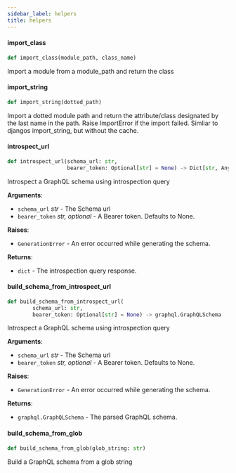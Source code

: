 ```yaml
---
sidebar_label: helpers
title: helpers
---
```


#### import\_class

```python
def import_class(module_path, class_name)
```

Import a module from a module_path and return the class

#### import\_string

```python
def import_string(dotted_path)
```

Import a dotted module path and return the attribute/class designated by the
last name in the path. Raise ImportError if the import failed. Simliar to
djangos import_string, but without the cache.

#### introspect\_url

```python
def introspect_url(schema_url: str,
                   bearer_token: Optional[str] = None) -> Dict[str, Any]
```

Introspect a GraphQL schema using introspection query

**Arguments**:

- `schema_url` _str_ - The Schema url
- `bearer_token` _str, optional_ - A Bearer token. Defaults to None.
  

**Raises**:

- `GenerationError` - An error occurred while generating the schema.
  

**Returns**:

- `dict` - The introspection query response.

#### build\_schema\_from\_introspect\_url

```python
def build_schema_from_introspect_url(
        schema_url: str,
        bearer_token: Optional[str] = None) -> graphql.GraphQLSchema
```

Introspect a GraphQL schema using introspection query

**Arguments**:

- `schema_url` _str_ - The Schema url
- `bearer_token` _str, optional_ - A Bearer token. Defaults to None.
  

**Raises**:

- `GenerationError` - An error occurred while generating the schema.
  

**Returns**:

- `graphql.GraphQLSchema` - The parsed GraphQL schema.

#### build\_schema\_from\_glob

```python
def build_schema_from_glob(glob_string: str)
```

Build a GraphQL schema from a glob string

